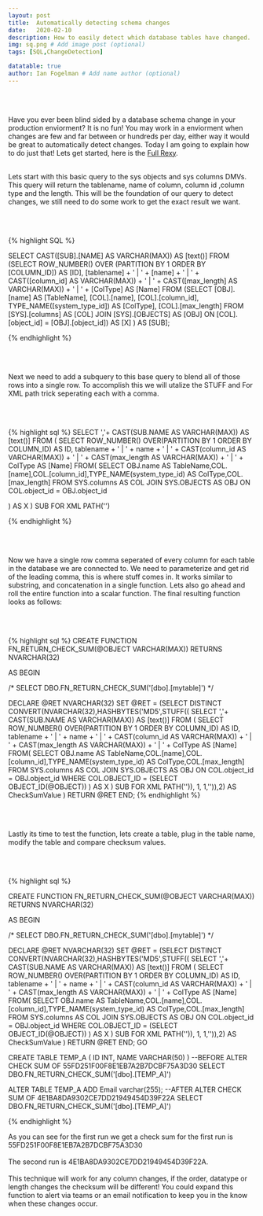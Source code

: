 ```yaml
---
layout: post
title:  Automatically detecting schema changes
date:   2020-02-10
description: How to easily detect which database tables have changed.
img: sq.png # Add image post (optional)
tags: [SQL,ChangeDetection]

datatable: true
author: Ian Fogelman # Add name author (optional)
---
```

<meta property="og:title" content="Automatically detecting schema changes">
<meta property="og:description" content="A blog by Ian Fogelman.">
<meta property="og:image" content="https://repository-images.githubusercontent.com/190807493/a3610e80-bed1-11e9-87ac-2a4f0aa3b2ee">
<meta property="og:url" content="https://repository-images.githubusercontent.com/190807493/a3610e80-bed1-11e9-87ac-2a4f0aa3b2ee">

<br>
<br>

Have you ever been blind sided by a database schema change in your production enviorment? It is no fun!
You may work in a enviorment when changes are few and far between or hundreds per day, either way it would be great to automatically detect changes.
Today I am going to explain how to do just that! Lets get started, here is the <a href="https://rextester.com/BNWS86838" target="_blank">Full Rexy</a>.
<br>
<br>

Lets start with this basic query to the sys objects and sys columns DMVs. This query will return the tablename, name of column, column id ,column type and the length.
This will be the foundation of our query to detect changes, we still need to do some work to get the exact result we want.

<br>
<br>

{% highlight SQL %}

SELECT CAST([SUB].[NAME] AS VARCHAR(MAX)) AS [text()]
FROM
    (SELECT ROW_NUMBER() OVER (PARTITION BY 1 ORDER BY [COLUMN_ID]) AS [ID],
            [tablename] + ' | ' + [name] + ' | '
            + CAST([column_id] AS VARCHAR(MAX)) + ' | '
            + CAST([max_length] AS VARCHAR(MAX)) + ' | ' + [ColType] AS [Name]
     FROM
         (SELECT [OBJ].[name] AS [TableName],
                 [COL].[name],
                 [COL].[column_id],
                 TYPE_NAME([system_type_id]) AS [ColType],
                 [COL].[max_length]
          FROM
              [SYS].[columns] AS [COL]
              JOIN [SYS].[OBJECTS] AS [OBJ]
              ON [COL].[object_id] = [OBJ].[object_id]) AS [X] ) AS [SUB];

{% endhighlight %}

<br>
<br>

Next we need to add a subquery to this base query to blend all of those rows into a single row.
To accomplish this we will utalize the STUFF and For XML path trick seperating each with a comma.

<br>
<br>

{% highlight sql %}
SELECT ','+ CAST(SUB.NAME AS VARCHAR(MAX)) AS [text()]
                        FROM (
						SELECT ROW_NUMBER() OVER(PARTITION BY 1 ORDER BY COLUMN_ID) AS ID,
tablename + ' | ' + name + ' | ' + CAST(column_id AS VARCHAR(MAX)) + ' | ' + CAST(max_length AS VARCHAR(MAX)) + ' | ' + ColType AS [Name] 
FROM(
SELECT OBJ.name AS TableName,COL.[name],COL.[column_id],TYPE_NAME(system_type_id) AS ColType,COL.[max_length]
FROM SYS.columns AS COL
	JOIN SYS.OBJECTS AS OBJ
	ON COL.object_id = OBJ.object_id

) AS X ) SUB
FOR XML PATH('')

{% endhighlight %}

<br> 
<br>

Now we have a single row comma seperated of every column for each table in the database we are connected to.
We need to parameterize and get rid of the leading comma, this is where stuff comes in. It works similar to substring,
and concatenation in a single function. Lets also go ahead and roll the entire function into a scalar function. The final resulting function looks as follows:

<br> 
<br>

{% highlight sql %}
CREATE FUNCTION FN_RETURN_CHECK_SUM(@OBJECT VARCHAR(MAX))
RETURNS NVARCHAR(32)

AS
BEGIN

/*
SELECT DBO.FN_RETURN_CHECK_SUM('[dbo].[mytable]')
*/


DECLARE @RET NVARCHAR(32)
SET @RET = (SELECT 
	   DISTINCT 
            CONVERT(NVARCHAR(32),HASHBYTES('MD5',STUFF((    SELECT ','+ CAST(SUB.NAME AS VARCHAR(MAX)) AS [text()]
                        FROM (
						SELECT ROW_NUMBER() OVER(PARTITION BY 1 ORDER BY COLUMN_ID) AS ID,
tablename + ' | ' + name + ' | ' + CAST(column_id AS VARCHAR(MAX)) + ' | ' + CAST(max_length AS VARCHAR(MAX)) + ' | ' + ColType AS [Name] 
FROM(
SELECT OBJ.name AS TableName,COL.[name],COL.[column_id],TYPE_NAME(system_type_id) AS ColType,COL.[max_length]
FROM SYS.columns AS COL
	JOIN SYS.OBJECTS AS OBJ
	ON COL.object_id = OBJ.object_id
WHERE COL.OBJECT_ID = 
(SELECT OBJECT_ID(@OBJECT))
) AS X ) SUB
FOR XML PATH('')), 1, 1,'')),2) AS CheckSumValue )
RETURN @RET
END;
{% endhighlight %}

<br>
<br>

Lastly its time to test the function, lets create a table, plug in the table name, modify the table and compare checksum values.

<br>
<br>

{% highlight sql %}

CREATE FUNCTION FN_RETURN_CHECK_SUM(@OBJECT VARCHAR(MAX))
RETURNS NVARCHAR(32)

AS
BEGIN

/*
SELECT DBO.FN_RETURN_CHECK_SUM('[dbo].[mytable]')
*/


DECLARE @RET NVARCHAR(32)
SET @RET = (SELECT 
	   DISTINCT 
            CONVERT(NVARCHAR(32),HASHBYTES('MD5',STUFF((    SELECT ','+ CAST(SUB.NAME AS VARCHAR(MAX)) AS [text()]
                        FROM (
						SELECT ROW_NUMBER() OVER(PARTITION BY 1 ORDER BY COLUMN_ID) AS ID,
tablename + ' | ' + name + ' | ' + CAST(column_id AS VARCHAR(MAX)) + ' | ' + CAST(max_length AS VARCHAR(MAX)) + ' | ' + ColType AS [Name] 
FROM(
SELECT OBJ.name AS TableName,COL.[name],COL.[column_id],TYPE_NAME(system_type_id) AS ColType,COL.[max_length]
FROM SYS.columns AS COL
	JOIN SYS.OBJECTS AS OBJ
	ON COL.object_id = OBJ.object_id
WHERE COL.OBJECT_ID = 
(SELECT OBJECT_ID(@OBJECT))
) AS X ) SUB
FOR XML PATH('')), 1, 1,'')),2) AS CheckSumValue )
RETURN @RET
END;
GO

CREATE TABLE TEMP_A
(
ID INT,
NAME VARCHAR(50)
)
--BEFORE ALTER CHECK SUM OF 55FD251F00F8E1EB7A2B7DCBF75A3D30
SELECT DBO.FN_RETURN_CHECK_SUM('[dbo].[TEMP_A]')

ALTER TABLE TEMP_A
ADD Email varchar(255);
--AFTER ALTER CHECK SUM OF 4E1BA8DA9302CE7DD21949454D39F22A
SELECT DBO.FN_RETURN_CHECK_SUM('[dbo].[TEMP_A]')

{% endhighlight %}

As you can see for the first run we get a check sum for the first run is 55FD251F00F8E1EB7A2B7DCBF75A3D30
<br> 
<br>
The second run is 4E1BA8DA9302CE7DD21949454D39F22A.
<br> 
<br>
This technique will work for any column changes, if the order, datatype or length changes the checksum will be different!
You could expand this function to alert via teams or an email notification to keep you in the know when these changes occur.

